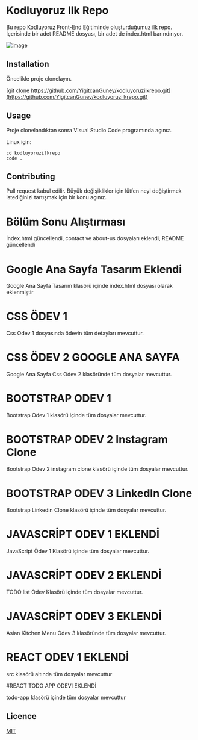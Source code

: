 # Kodluyoruz Ilk Repo
Bu repo [Kodluyoruz](https://www.kodluyoruz.org/) Front-End Eğitiminde oluşturduğumuz ilk repo. İçerisinde bir adet README dosyası, bir adet de index.html barındırıyor.

[![image](https://i.hizliresim.com/mq6ku70.PNG)](https://github.com/YigitcanGuney/kodluyoruzilkrepo)
## Installation
Öncelikle proje clonelayın. 

[git clone https://github.com/YigitcanGuney/kodluyoruzilkrepo.git](https://github.com/YigitcanGuney/kodluyoruzilkrepo.git)

## Usage

Proje clonelandıktan sonra Visual Studio Code programında açınız.

Linux için:

```
cd kodluyoruzilkrepo
code .
```

## Contributing
Pull request kabul edilir. Büyük değişiklikler için lütfen neyi değiştirmek istediğinizi tartışmak için bir konu açınız.

# Bölüm Sonu Alıştırması
İndex.html güncellendi, contact ve about-us dosyaları eklendi, README güncellendi

# Google Ana Sayfa Tasarım Eklendi

Google Ana Sayfa Tasarım klasörü içinde index.html dosyası olarak eklenmiştir

# CSS ÖDEV 1
Css Odev 1 dosyasında ödevin tüm detayları mevcuttur.

# CSS ÖDEV 2 GOOGLE ANA SAYFA
Google Ana Sayfa Css Odev 2 klasöründe tüm dosyalar mevcuttur.

# BOOTSTRAP ODEV 1
Bootstrap Odev 1 klasörü içinde tüm dosyalar mevcuttur.

# BOOTSTRAP ODEV 2 Instagram Clone
Bootstrap Odev 2 instagram clone klasörü içinde tüm dosyalar mevcuttur.

# BOOTSTRAP ODEV 3 LinkedIn Clone
Bootstrap Linkedin Clone klasörü içinde tüm dosyalar mevcuttur.

# JAVASCRİPT ODEV 1 EKLENDİ
JavaScript Ödev 1 Klasörü içinde tüm dosyalar mevcuttur.

# JAVASCRİPT ODEV 2 EKLENDİ

TODO list Odev Klasörü içinde tüm dosyalar mevcuttur.

# JAVASCRİPT ODEV 3 EKLENDİ

Asian Kitchen Menu Odev 3 klasöründe tüm dosyalar mevcuttur.

# REACT ODEV 1 EKLENDİ

src klasörü altında tüm dosyalar mevcuttur

#REACT TODO APP ODEVI EKLENDİ

todo-app klasörü içinde tüm dosyalar mevcuttur

## Licence 

[MIT](https://choosealicense.com/licenses/mit/)
